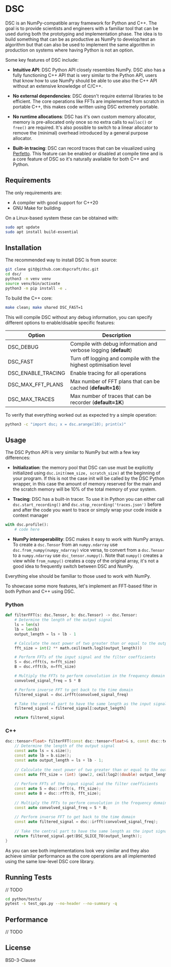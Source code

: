 # DSC
DSC is an NumPy-compatible array framework for Python and C++.
The goal is to provide scientists and engineers with a familiar tool
that can be used during both the prototyping and implementation phase. 
The idea is to build something that can be as productive as NumPy to develop/test an algorithm 
but that can also be used to implement the same algorithm in production on systems where having Python is not an option.

Some key features of DSC include:
- **Intuitive API**: DSC Python API closely resembles NumPy. DSC also has a fully 
functioning C++ API that is very similar to the Python API, users that know how to
use NumPy should be able to use also the C++ API without an extensive knowledge of C/C++.


- **No external dependencies**: DSC doesn't require external libraries to be efficient.
The core operations like FFTs are implemented from scratch in portable C++, this makes code
written using DSC extremely portable.


- **No runtime allocations**: DSC has it's own custom memory allocator, memory is pre-allocated
only once so no extra calls to `malloc()` or `free()` are required. It's also possible
to switch to a linear allocator to remove the (minimal) overhead introduced by a general purpose allocator.


- **Built-in tracing**: DSC can record traces that can be visualized using [Perfetto](https://ui.perfetto.dev/).
This feature can be enabled or disabled at compile time and is a core feature of DSC so it's naturally
available for both C++ and Python.


## Requirements
The only requirements are:
- A compiler with good support for C++20
- GNU Make for building

On a Linux-based system these can be obtained with:
```bash
sudo apt update
sudo apt install build-essential
```

## Installation
The recommended way to install DSC is from source:
```bash
git clone git@github.com:dspcraft/dsc.git
cd dsc/
python3 -m venv venv
source venv/bin/activate
python3 -m pip install -e .
```

To build the C++ core:
```bash
make clean; make shared DSC_FAST=1
```
This will compile DSC without any debug information, you can specify different options
to enable/disable specific features:

| Option             | Description                                                      |
|--------------------|------------------------------------------------------------------|
| DSC_DEBUG          | Compile with debug information and verbose logging (**default**) |
| DSC_FAST           | Turn off logging and compile with the highest optimisation level |
| DSC_ENABLE_TRACING | Enable tracing for all operations                                |
| DSC_MAX_FFT_PLANS  | Max number of FFT plans that can be cached (**default=16**)      |
| DSC_MAX_TRACES     | Max number of traces that can be recorder (**default=1K**)       |

To verify that everything worked out as expected try a simple operation:
```bash
python3 -c "import dsc; x = dsc.arange(10); print(x)"
```

## Usage
The DSC Python API is very similar to NumPy but with a few key differences:
- **Initialization**: the memory pool that DSC can use must be explicitly initialized using `dsc.init(mem_size, scratch_size)`
at the beginning of your program. If this is not the case init will be called by the DSC Python wrapper, in this case the
amount of memory reserved for the main and the scratch memory will be 10% of the total memory of your system.


- **Tracing**: DSC has a built-in tracer. To use it in Python you can either call `dsc.start_recording()` and 
`dsc.stop_recording('traces.json')` before and after the code you want to trace or simply wrap your code inside a context manager
```python
with dsc.profile():
    # code here
```


- **NumPy interoperability**: DSC makes it easy to work with NumPy arrays. To create a `dsc.Tensor` from an `numpy.ndarray`
use `dsc.from_numpy(numpy_ndarray)` vice versa, to convert from a `dsc.Tensor` to a `numpy.ndarray` use `dsc_tensor.numpy()`.
Note that `numpy()` creates a view while `from_numpy()` creates a copy of the original array, it's not a good idea to frequently
switch between DSC and NumPy.

Everything else should be familiar to those used to work with NumPy.

To showcase some more features, let's implement an FFT-based filter in both Python and C++ using DSC.
### Python
```python
def filterFFT(s: dsc.Tensor, b: dsc.Tensor) -> dsc.Tensor:
    # Determine the length of the output signal
    ls = len(s)
    lb = len(b)
    output_length = ls + lb - 1

    # Calculate the next power of two greater than or equal to the output length (for efficiency)
    fft_size = int(2 ** math.ceil(math.log2(output_length)))

    # Perform FFTs of the input signal and the filter coefficients
    S = dsc.rfft(s, n=fft_size)
    B = dsc.rfft(b, n=fft_size)

    # Multiply the FFTs to perform convolution in the frequency domain
    convolved_signal_freq = S * B

    # Perform inverse FFT to get back to the time domain
    filtered_signal = dsc.irfft(convolved_signal_freq)

    # Take the central part to have the same length as the input signal
    filtered_signal = filtered_signal[:output_length]

    return filtered_signal
```
### C++
```c++
dsc::tensor<float> filterFFT(const dsc::tensor<float>& s, const dsc::tensor<float>& b) {
    // Determine the length of the output signal
    const auto ls = s.size();
    const auto lb = b.size();
    const auto output_length = ls + lb - 1;
    
    // Calculate the next power of two greater than or equal to the output length (for efficiency)
    const auto fft_size = (int) (pow(2, ceil(log2((double) output_length))));
    
    // Perform FFTs of the input signal and the filter coefficients
    const auto S = dsc::rfft(s, fft_size);
    const auto B = dsc::rfft(b, fft_size);
    
    // Multiply the FFTs to perform convolution in the frequency domain
    const auto convolved_signal_freq = S * B;
    
    // Perform inverse FFT to get back to the time domain
    const auto filtered_signal = dsc::irfft(convolved_signal_freq);
    
    // Take the central part to have the same length as the input signal
    return filtered_signal.get(DSC_SLICE_TO(output_length));
}
```
As you can see both implementations look very similar and they also achieve similar performance as the core operations
are all implemented using the same low-level DSC core library.

## Running Tests
// TODO
```bash
cd python/tests/
pytest -s test_ops.py --no-header --no-summary -q
```

## Performance
// TODO

## License
BSD-3-Clause